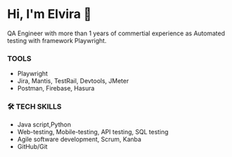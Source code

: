 # Hi, I'm Elvira 👋
QA Engineer with more than 1 years of commertial experience as Automated testing with framework Playwright. 

### TOOLS
*   Playwright
*   Jira, Mantis, TestRail, Devtools, JMeter
*   Postman, Firebase, Hasura

### 🛠 TECH SKILLS
*   Java script,Python
*   Web-testing, Mobile-testing, API testing, SQL testing
*   Agile software development, Scrum, Kanba
*   GitHub/Git
